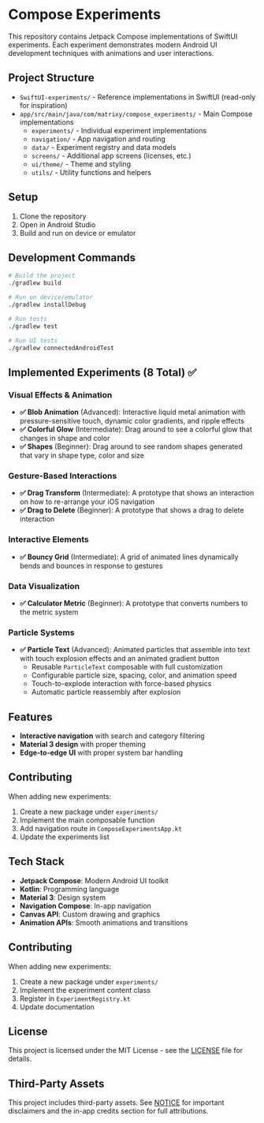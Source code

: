 # Compose Experiments

This repository contains Jetpack Compose implementations of SwiftUI experiments. Each experiment demonstrates modern Android UI development techniques with animations and user interactions.

## Project Structure

- `SwiftUI-experiments/` - Reference implementations in SwiftUI (read-only for inspiration)
- `app/src/main/java/com/matrixy/compose_experiments/` - Main Compose implementations
  - `experiments/` - Individual experiment implementations
  - `navigation/` - App navigation and routing
  - `data/` - Experiment registry and data models
  - `screens/` - Additional app screens (licenses, etc.)
  - `ui/theme/` - Theme and styling
  - `utils/` - Utility functions and helpers

## Setup

1. Clone the repository
2. Open in Android Studio
3. Build and run on device or emulator

## Development Commands

```bash
# Build the project
./gradlew build

# Run on device/emulator
./gradlew installDebug

# Run tests
./gradlew test

# Run UI tests
./gradlew connectedAndroidTest
```

## Implemented Experiments (8 Total) ✅

### Visual Effects & Animation
- **✅ Blob Animation** (Advanced): Interactive liquid metal animation with pressure-sensitive touch, dynamic color gradients, and ripple effects
- **✅ Colorful Glow** (Intermediate): Drag around to see a colorful glow that changes in shape and color
- **✅ Shapes** (Beginner): Drag around to see random shapes generated that vary in shape type, color and size

### Gesture-Based Interactions
- **✅ Drag Transform** (Intermediate): A prototype that shows an interaction on how to re-arrange your iOS navigation
- **✅ Drag to Delete** (Beginner): A prototype that shows a drag to delete interaction

### Interactive Elements
- **✅ Bouncy Grid** (Intermediate): A grid of animated lines dynamically bends and bounces in response to gestures

### Data Visualization
- **✅ Calculator Metric** (Beginner): A prototype that converts numbers to the metric system

### Particle Systems
- **✅ Particle Text** (Advanced): Animated particles that assemble into text with touch explosion effects and an animated gradient button
  - Reusable `ParticleText` composable with full customization
  - Configurable particle size, spacing, color, and animation speed
  - Touch-to-explode interaction with force-based physics
  - Automatic particle reassembly after explosion

## Features

- **Interactive navigation** with search and category filtering
- **Material 3 design** with proper theming
- **Edge-to-edge UI** with proper system bar handling

## Contributing

When adding new experiments:

1. Create a new package under `experiments/`
2. Implement the main composable function
3. Add navigation route in `ComposeExperimentsApp.kt`
4. Update the experiments list

## Tech Stack

- **Jetpack Compose**: Modern Android UI toolkit
- **Kotlin**: Programming language
- **Material 3**: Design system
- **Navigation Compose**: In-app navigation
- **Canvas API**: Custom drawing and graphics
- **Animation APIs**: Smooth animations and transitions

## Contributing

When adding new experiments:

1. Create a new package under `experiments/`
2. Implement the experiment content class
3. Register in `ExperimentRegistry.kt`
4. Update documentation

## License

This project is licensed under the MIT License - see the [LICENSE](LICENSE) file for details.

## Third-Party Assets

This project includes third-party assets. See [NOTICE](NOTICE) for important disclaimers and the in-app credits section for full attributions.
